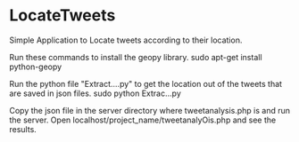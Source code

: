 LocateTweets
============

Simple Application to Locate tweets according to their location.

Run these commands to install the geopy library.
    sudo apt-get install python-geopy

Run the python file "Extract....py" to get the location out of the tweets that are saved in json files.
    sudo python Extrac...py

Copy the json file in the server directory where tweetanalysis.php is and run the server. 
Open localhost/project_name/tweetanalyOis.php and see the results.
